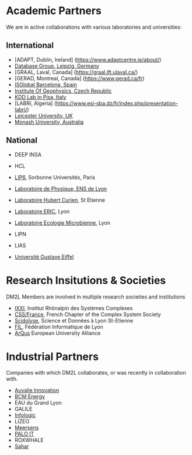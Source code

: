 # Academic Partners
We are in active collaborations with various laboratories and universities:
  
## International
* [ADAPT, Dublin, Ireland] (https://www.adaptcentre.ie/about/)
* [Database Group, Leipzig, Germany](https://dbs.uni-leipzig.de/person/rahm)
* [GRAAL, Laval, Canada] (https://graal.ift.ulaval.ca/)
* [GERAD, Montreal, Canada] (https://www.gerad.ca/fr)
* [ISGlobal Barcelona, Spain](https://www.isglobal.org/en/)
* [Institute Of Geophysics, Czech Republic](https://www.ig.cas.cz/en/)
* [KDD Lab in Pisa, Italy](https://kdd.isti.cnr.it)
* [LABRI, Algeria] (https://www.esi-sba.dz/fr/index.php/presentation-labri/)
* [Leicester University, UK](https://le.ac.uk)
* [Monash University, Australia](https://www.monash.edu)


## National
* DEEP INSA
* HCL 
* [LIP6](https://www.lip6.fr), Sorbonne Universités, Paris
* [Laboratoire de Physique, ENS de Lyon](https://www.ens-lyon.fr)
* [Laboratoire Hubert Curien](https://laboratoirehubertcurien.univ-st-etienne.fr/en/index.html), St Etienne
* [Laboratoire ERIC](https://eric.msh-lse.fr/en/), Lyon
* [Laboratoire Ecologie Microbienne](https://www.ecologiemicrobiennelyon.fr), Lyon
* LIPN
* LIAS

* [Université Gustave Eiffel](https://www.univ-gustave-eiffel.fr)

# Research Insitutions & Societies
DM2L Members are involved in multiple research societies and institutions

* [IXXI](http://www.ixxi.fr), Institut Rhônalpin des Systèmes Complexes
* [CSS/France](http://css-fr.org), French Chapter of the Complex System Society
* [Scidolyse](http://scidolyse.ens-lyon.fr), Science et Données à Lyon St-Etienne
* [FIL](https://fil.cnrs.fr), Fédération Informatique de Lyon
* [ArQus](https://arqus-alliance.eu) European University Alliance

# Industrial Partners
Companies with which DM2L collaborates, or was recently in collaboration with.
* [Auvalie Innovation](https://auvalie.com)
* [BCM Energy](http://www.bcmenergy.fr/fr)
* EAU du Grand Lyon
* GALILE
* [Infologic](https://www.infologic-copilote.fr)
* LIZEO
* [Meersens](https://meersens.com)
* [PALO IT](https://www.palo-it.com/en/)
* ROXWHALE
* [Sahar](https://sahar.fr)
